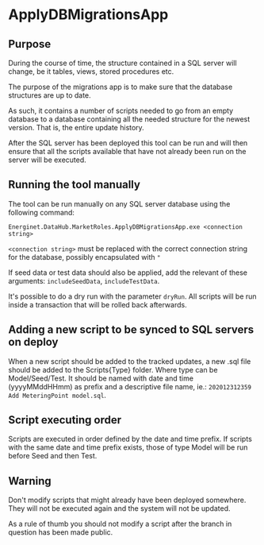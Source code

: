 # ApplyDBMigrationsApp

## Purpose

During the course of time, the structure contained in a SQL server will change, be it tables, views, stored procedures etc.

The purpose of the migrations app is to make sure that the database structures are up to date.

As such, it contains a number of scripts needed to go from an empty database to a database containing all the needed structure for the newest version. That is, the entire update history.

After the SQL server has been deployed this tool can be run and will then ensure that all the scripts available that have not already been run on the server will be executed.

## Running the tool manually

The tool can be run manually on any SQL server database using the following command:

`Energinet.DataHub.MarketRoles.ApplyDBMigrationsApp.exe <connection string>`

`<connection string>` must be replaced with the correct connection string for the database, possibly encapsulated with `"`

If seed data or test data should also be applied, add the relevant of these arguments: `includeSeedData`, `includeTestData`.

It's possible to do a dry run with the parameter `dryRun`. All scripts will be run inside a transaction that will be rolled back afterwards.

## Adding a new script to be synced to SQL servers on deploy

When a new script should be added to the tracked updates, a new .sql file should be added to the Scripts\{Type} folder. Where type can be Model/Seed/Test. It should be named with date and time (yyyyMMddHHmm) as prefix and a descriptive file name, ie.: `202012312359 Add MeteringPoint model.sql`.

## Script executing order

Scripts are executed in order defined by the date and time prefix. If scripts with the same date and time prefix exists, those of type Model will be run before Seed and then Test.

## Warning

Don't modify scripts that might already have been deployed somewhere. They will not be executed again and the system will not be updated.

As a rule of thumb you should not modify a script after the branch in question has been made public.
